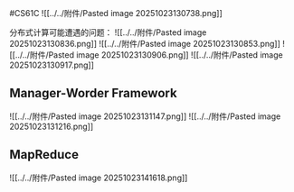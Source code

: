 #CS61C 
![[../../附件/Pasted image 20251023130738.png]]

分布式计算可能遭遇的问题：
![[../../附件/Pasted image 20251023130836.png]]
![[../../附件/Pasted image 20251023130853.png]]
![[../../附件/Pasted image 20251023130906.png]]
![[../../附件/Pasted image 20251023130917.png]]

## Manager-Worder Framework
![[../../附件/Pasted image 20251023131147.png]]
![[../../附件/Pasted image 20251023131216.png]]

## MapReduce
![[../../附件/Pasted image 20251023141618.png]]